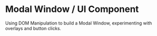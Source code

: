 # Modal Window / UI Component

Using DOM Manipulation to build a Modal Window, experimenting with overlays and button clicks.
